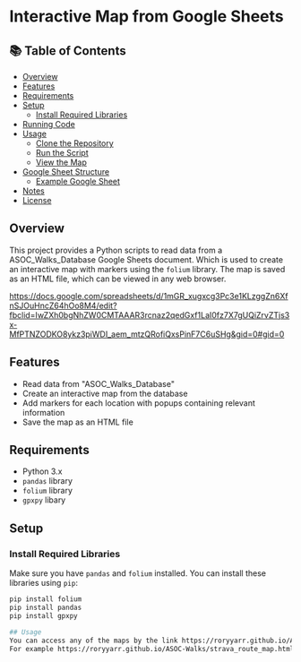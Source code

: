 # Interactive Map from Google Sheets

## 📚 Table of Contents
- [Overview](#overview)
- [Features](#features)
- [Requirements](#requirements)
- [Setup](#setup)
  - [Install Required Libraries](#install-required-libraries)
- [Running Code](# )
- [Usage](#usage)
  - [Clone the Repository](#clone-the-repository)
  - [Run the Script](#run-the-script)
  - [View the Map](#view-the-map)
- [Google Sheet Structure](#google-sheet-structure)
  - [Example Google Sheet](#example-google-sheet)
- [Notes](#notes)
- [License](#license)

## Overview
This project provides a Python scripts to read data from a ASOC_Walks_Database Google Sheets document. Which is used to create an interactive map with markers using the `folium` library. The map is saved as an HTML file, which can be viewed in any web browser.

https://docs.google.com/spreadsheets/d/1mGR_xugxcg3Pc3e1KLzggZn6XfnSJOuHncZ64hOo8M4/edit?fbclid=IwZXh0bgNhZW0CMTAAAR3rcnaz2qedGxf1LaI0fz7X7gUQiZrvZTjs3x-MfPTNZODKO8ykz3piWDI_aem_mtzQRofiQxsPinF7C6uSHg&gid=0#gid=0

## Features
- Read data from "ASOC_Walks_Database"
- Create an interactive map from the database
- Add markers for each location with popups containing relevant information
- Save the map as an HTML file

## Requirements
- Python 3.x
- `pandas` library
- `folium` library
- `gpxpy` libary

## Setup

### Install Required Libraries
Make sure you have `pandas` and `folium` installed. You can install these libraries using `pip`:

```sh
pip install folium
pip install pandas
pip install gpxpy

## Usage
You can access any of the maps by the link https://roryyarr.github.io/ASOC-Walks/filename.
For example https://roryyarr.github.io/ASOC-Walks/strava_route_map.html or 
